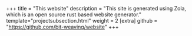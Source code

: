 +++
title = "This website"
description = "This site is generated using Zola, which is an open source rust based website generator."
template="projectsubsection.html"
weight = 2
[extra]
github = "https://github.com/bit-weaving/website"
+++
